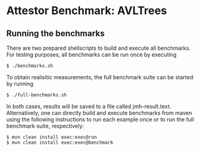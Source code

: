 Attestor Benchmark: AVLTrees
============================

## Running the benchmarks

There are two prepared shellscripts to build and execute all benchmarks.
For testing purposes, all benchmarks can be run once by executing

    $ ./benchmarks.sh

To obtain realisitic measurements, the full benchmark suite can be started by running

    $ ./full-benchmarks.sh

In both cases, results will be saved to a file called jmh-result.text.
Alternatively, one can directly build and execute benchmarks from maven 
using the following instructions to run each example once or to run the full benchmark suite, respectively:

    $ mvn clean install exec:exec@run
    $ mvn clean install exec:exec@benchmark


